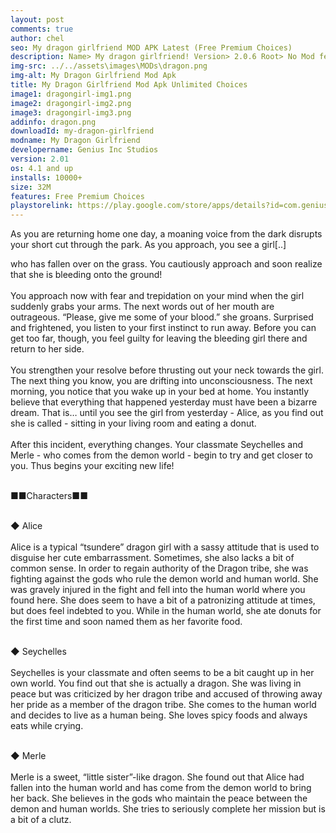 ```yaml
---
layout: post
comments: true
author: chel
seo: My dragon girlfriend MOD APK Latest (Free Premium Choices)
description: Name> My dragon girlfriend! Version> 2.0.6 Root> No Mod features> Free Premium Choices Preview Tutorial Install> Install Steps> Download
img-src: ../../assets\images\MODs\dragon.png
img-alt: My Dragon Girlfriend Mod Apk
title: My Dragon Girlfriend Mod Apk Unlimited Choices
image1: dragongirl-img1.png
image2: dragongirl-img2.png
image3: dragongirl-img3.png
addinfo: dragon.png
downloadId: my-dragon-girlfriend
modname: My Dragon Girlfriend
developername: Genius Inc Studios
version: 2.01
os: 4.1 and up
installs: 10000+
size: 32M
features: Free Premium Choices
playstorelink: https://play.google.com/store/apps/details?id=com.genius.dragon
---
```

<p>As you are returning home one day, a moaning voice from the dark disrupts your short cut through the park. As you approach, you see a girl[..]

who has fallen over on the grass. You cautiously approach and soon realize that she is bleeding onto the ground!<br><br>
You approach now with fear and trepidation on your mind when the girl suddenly grabs your arms. The next words out of her mouth are outrageous. “Please, give me some of your blood.” she groans. Surprised and frightened, you listen to your first instinct to run away. Before you can get too far, though, you feel guilty for leaving the bleeding girl there and return to her side.<br><br>
You strengthen your resolve before thrusting out your neck towards the girl. The next thing you know, you are drifting into unconsciousness.
The next morning, you notice that you wake up in your bed at home. You instantly believe that everything that happened yesterday must have been a bizarre dream. That is… until you see the girl from yesterday - Alice, as you find out she is called - sitting in your living room and eating a donut.<br><br>
After this incident, everything changes. Your classmate Seychelles and Merle - who comes from the demon world - begin to try and get closer to you. Thus begins your exciting new life!<br><br>


■■Characters■■<br><br>

◆ Alice<br><br>
Alice is a typical “tsundere” dragon girl with a sassy attitude that is used to disguise her cute embarrassment. Sometimes, she also lacks a bit of common sense. In order to regain authority of the Dragon tribe, she was fighting against the gods who rule the demon world and human world. She was gravely injured in the fight and fell into the human world where you found here. She does seem to have a bit of a patronizing attitude at times, but does feel indebted to you. While in the human world, she ate donuts for the first time and soon named them as her favorite food.<br><br>

◆ Seychelles<br><br>
Seychelles is your classmate and often seems to be a bit caught up in her own world. You find out that she is actually a dragon. She was living in peace but was criticized by her dragon tribe and accused of throwing away her pride as a member of the dragon tribe. She comes to the human world and decides to live as a human being. She loves spicy foods and always eats while crying.<br><br>

◆ Merle<br><br>
Merle is a sweet, “little sister”-like dragon. She found out that Alice had fallen into the human world and has come from the demon world to bring her back. She believes in the gods who maintain the peace between the demon and human worlds. She tries to seriously complete her mission but is a bit of a clutz.<br><br>
</p>